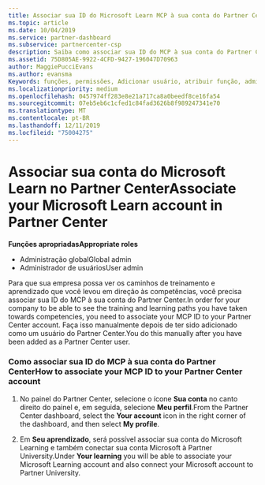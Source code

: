 ```yaml
---
title: Associar sua ID do Microsoft Learn MCP à sua conta do Partner Center | Centro de parceiros
ms.topic: article
ms.date: 10/04/2019
ms.service: partner-dashboard
ms.subservice: partnercenter-csp
description: Saiba como associar sua ID do MCP à sua conta do Partner Center para que sua empresa possa ver os caminhos de treinamento e aprendizado que você levou para as competências.
ms.assetid: 75D805AE-9922-4CFD-9427-196047D70963
author: MaggiePucciEvans
ms.author: evansma
Keywords: funções, permissões, Adicionar usuário, atribuir função, administrador, agente, ID do MCP, Microsoft Learn
ms.localizationpriority: medium
ms.openlocfilehash: 0457974ff283e8e21a717ca8a0beedf8ce16fa54
ms.sourcegitcommit: 07eb5eb6c1cfed1c84fad3626b8f989247341e70
ms.translationtype: MT
ms.contentlocale: pt-BR
ms.lasthandoff: 12/11/2019
ms.locfileid: "75004275"
---
```

# <a name="associate-your-microsoft-learn-account-in-partner-center"></a><span data-ttu-id="8e68e-104">Associar sua conta do Microsoft Learn no Partner Center</span><span class="sxs-lookup"><span data-stu-id="8e68e-104">Associate your Microsoft Learn account in Partner Center</span></span>

<span data-ttu-id="8e68e-105">**Funções apropriadas**</span><span class="sxs-lookup"><span data-stu-id="8e68e-105">**Appropriate roles**</span></span>
-   <span data-ttu-id="8e68e-106">Administração global</span><span class="sxs-lookup"><span data-stu-id="8e68e-106">Global admin</span></span>
-   <span data-ttu-id="8e68e-107">Administrador de usuários</span><span class="sxs-lookup"><span data-stu-id="8e68e-107">User admin</span></span>

<span data-ttu-id="8e68e-108">Para que sua empresa possa ver os caminhos de treinamento e aprendizado que você levou em direção às competências, você precisa associar sua ID do MCP à sua conta do Partner Center.</span><span class="sxs-lookup"><span data-stu-id="8e68e-108">In order for your company to be able to see the training and learning paths you have taken towards competencies, you need to associate your MCP ID to your Partner Center account.</span></span> <span data-ttu-id="8e68e-109">Faça isso manualmente depois de ter sido adicionado como um usuário do Partner Center.</span><span class="sxs-lookup"><span data-stu-id="8e68e-109">You do this manually after you have been added as a Partner Center user.</span></span>

### <a name="how-to-associate-your-mcp-id-to-your-partner-center-account"></a><span data-ttu-id="8e68e-110">Como associar sua ID do MCP à sua conta do Partner Center</span><span class="sxs-lookup"><span data-stu-id="8e68e-110">How to associate your MCP ID to your Partner Center account</span></span>

1. <span data-ttu-id="8e68e-111">No painel do Partner Center, selecione o ícone **Sua conta** no canto direito do painel e, em seguida, selecione **Meu perfil**.</span><span class="sxs-lookup"><span data-stu-id="8e68e-111">From the Partner Center dashboard, select the **Your account** icon in the right corner of the dashboard, and then select **My profile**.</span></span>

2. <span data-ttu-id="8e68e-112">Em **Seu aprendizado**, será possível associar sua conta do Microsoft Learning e também conectar sua conta Microsoft à Partner University.</span><span class="sxs-lookup"><span data-stu-id="8e68e-112">Under **Your learning** you will be able to associate your Microsoft Learning account and also connect your Microsoft account to Partner University.</span></span>
